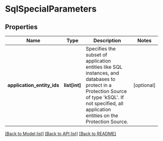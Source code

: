 # SqlSpecialParameters

## Properties
Name | Type | Description | Notes
------------ | ------------- | ------------- | -------------
**application_entity_ids** | **list[int]** | Specifies the subset of application entities like SQL instances, and databases to protect in a Protection Source of type &#39;kSQL&#39;. If not specified, all application entities on the Protection Source. | [optional] 

[[Back to Model list]](../README.md#documentation-for-models) [[Back to API list]](../README.md#documentation-for-api-endpoints) [[Back to README]](../README.md)


